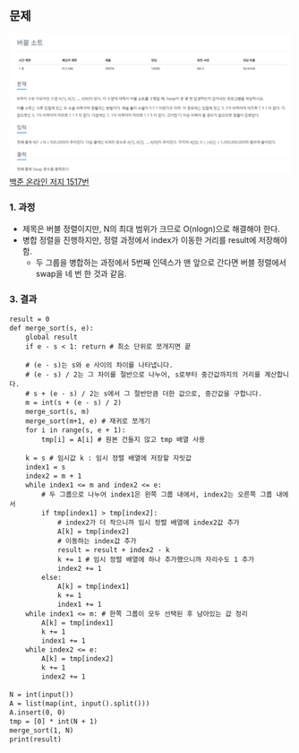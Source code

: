## 문제
![Alt text](./img/버블정렬프로그램2.png)   
[백준 온라인 저지 1517번](https://www.acmicpc.net/problem/1517)

### 1. 과정
* 제목은 버블 정렬이지만, N의 최대 범위가 크므로 O(nlogn)으로 해결해야 한다.
* 병합 정렬을 진행하지만, 정렬 과정에서 index가 이동한 거리를 result에 저장해야 함.
  * 두 그룹을 병합하는 과정에서 5번째 인덱스가 맨 앞으로 간다면 버블 정렬에서 swap을 네 번 한 것과 같음.

### 3. 결과
```
result = 0
def merge_sort(s, e):
    global result
    if e - s < 1: return # 최소 단위로 쪼개지면 끝

    # (e - s)는 s와 e 사이의 차이를 나타냅니다.
    # (e - s) / 2는 그 차이를 절반으로 나누어, s로부터 중간값까지의 거리를 계산합니다.
    # s + (e - s) / 2는 s에서 그 절반만큼 더한 값으로, 중간값을 구합니다.
    m = int(s + (e - s) / 2)
    merge_sort(s, m)
    merge_sort(m+1, e) # 재귀로 쪼개기
    for i in range(s, e + 1):
        tmp[i] = A[i] # 원본 건들지 않고 tmp 배열 사용

    k = s # 임시값 k : 임시 정렬 배열에 저장할 자릿값
    index1 = s
    index2 = m + 1
    while index1 <= m and index2 <= e:
        # 두 그룹으로 나누어 index1은 왼쪽 그룹 내에서, index2는 오른쪽 그룹 내에서
        if tmp[index1] > tmp[index2]:
            # index2가 더 작으니까 임시 정렬 배열에 index2값 추가
            A[k] = tmp[index2]
            # 이동하는 index값 추가
            result = result + index2 - k
            k += 1 # 임시 정렬 배열에 하나 추가했으니까 자리수도 1 추가
            index2 += 1
        else:
            A[k] = tmp[index1]
            k += 1
            index1 += 1
    while index1 <= m: # 한쪽 그룹이 모두 선택된 후 남아있는 값 정리
        A[k] = tmp[index1]
        k += 1
        index1 += 1
    while index2 <= e:
        A[k] = tmp[index2]
        k += 1
        index2 += 1

N = int(input())
A = list(map(int, input().split()))
A.insert(0, 0)
tmp = [0] * int(N + 1)
merge_sort(1, N)
print(result)
```